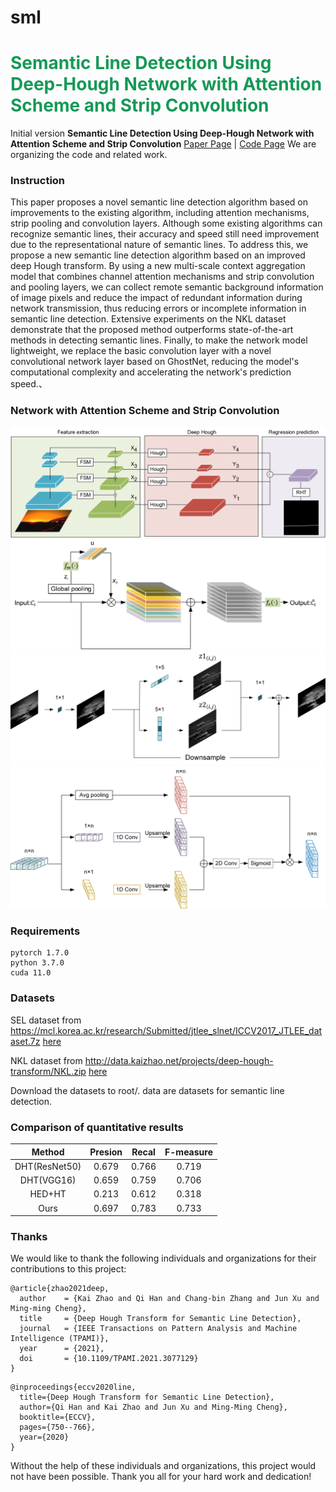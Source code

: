 # sml
<h1 style="align: center; color: #159957">Semantic Line Detection Using Deep-Hough Network with Attention Scheme and Strip Convolution</h1>

Initial version **Semantic Line Detection Using Deep-Hough Network with Attention Scheme and Strip Convolution**
[Paper Page]() | [Code Page](https://github.com/zhizhz/sml) 
We are organizing the code and related work.

### Instruction
This paper proposes a novel semantic line detection algorithm based on improvements to the existing algorithm, including attention mechanisms, strip pooling and convolution layers. Although some existing algorithms can recognize semantic lines, their accuracy and speed still need improvement due to the representational nature of semantic lines. To address this, we propose a new semantic line detection algorithm based on an improved deep Hough transform. By using a new multi-scale context aggregation model that combines channel attention mechanisms and strip convolution and pooling layers, we can collect remote semantic background information of image pixels and reduce the impact of redundant information during network transmission, thus reducing errors or incomplete information in semantic line detection. Extensive experiments on the NKL dataset demonstrate that the proposed method outperforms state-of-the-art methods in detecting semantic lines. Finally, to make the network model lightweight, we replace the basic convolution layer with a novel convolutional network layer based on GhostNet, reducing the model's computational complexity and accelerating the network's prediction speed.、
### 
### Network with Attention Scheme and Strip Convolution
![](picture/figure2.png)
![](picture/figure4.png)
![](picture/figure6.png)
![](picture/figure7.png)

### Requirements
``` 
pytorch 1.7.0
python 3.7.0
cuda 11.0
```
### Datasets
SEL dataset from https://mcl.korea.ac.kr/research/Submitted/jtlee_slnet/ICCV2017_JTLEE_dataset.7z [here](https://mcl.korea.ac.kr/research/Submitted/jtlee_slnet/ICCV2017_JTLEE_dataset.7z)

NKL dataset from http://data.kaizhao.net/projects/deep-hough-transform/NKL.zip [here](http://data.kaizhao.net/projects/deep-hough-transform/NKL.zip)

Download the datasets to root/.  data are datasets for semantic line detection.
### Comparison of quantitative results
|        Method |            Presion         |      Recal     | F-measure    |
|:-------------------:|:--------------------------:|:----------------------:|:----------------------:|
|          DHT(ResNet50)|     0.679           |          0.766      |       0.719          |
|       DHT(VGG16)     |        0.659        |             0.759           |       0.706        |
|    HED+HT            |         0.213        |       0.612         |       0.318            |
|         Ours        |          0.697        |        0.783         |        0.733      |


### Thanks
We would like to thank the following individuals and organizations for their contributions to this project:
```
@article{zhao2021deep,
  author    = {Kai Zhao and Qi Han and Chang-bin Zhang and Jun Xu and Ming-ming Cheng},
  title     = {Deep Hough Transform for Semantic Line Detection},
  journal   = {IEEE Transactions on Pattern Analysis and Machine Intelligence (TPAMI)},
  year      = {2021},
  doi       = {10.1109/TPAMI.2021.3077129}
}
```
```
@inproceedings{eccv2020line,
  title={Deep Hough Transform for Semantic Line Detection},
  author={Qi Han and Kai Zhao and Jun Xu and Ming-Ming Cheng},
  booktitle={ECCV},
  pages={750--766},
  year={2020}
}
```
Without the help of these individuals and organizations, this project would not have been possible. Thank you all for your hard work and dedication!

